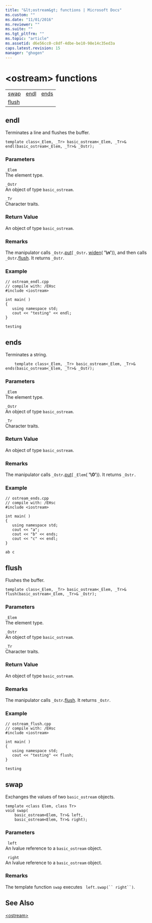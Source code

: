 ```yaml
---
title: "&lt;ostream&gt; functions | Microsoft Docs"
ms.custom: ""
ms.date: "11/01/2016"
ms.reviewer: ""
ms.suite: ""
ms.tgt_pltfrm: ""
ms.topic: "article"
ms.assetid: d6e56cc0-c8df-4dbe-be10-98e14c35ed3a
caps.latest.revision: 15
manager: "ghogen"
---
```

# &lt;ostream&gt; functions
||||  
|-|-|-|  
|[swap](#swap)|[endl](#endl)|[ends](#ends)|  
|[flush](#flush)|  
  
##  <a name="endl"></a>  endl  
 Terminates a line and flushes the buffer.  
  
```  
template class<_Elem, _Tr> basic_ostream<_Elem, _Tr>& endl(basic_ostream<_Elem, _Tr>& _Ostr);
```  
  
### Parameters  
 `_Elem`  
 The element type.  
  
 `_Ostr`  
 An object of type `basic_ostream`.  
  
 `_Tr`  
 Character traits.  
  
### Return Value  
 An object of type `basic_ostream`.  
  
### Remarks  
 The manipulator calls `_Ostr`**.**[put](../standard-library/basic-ostream-class.md#basic_ostream__put)( `_Ostr`**.** [widen](../standard-library/basic-ios-class.md#basic_ios__widen)( **'\n'**)), and then calls `_Ostr`**.**[flush](../standard-library/basic-ostream-class.md#basic_ostream__flush). It returns `_Ostr`.  
  
### Example  
  
```  
// ostream_endl.cpp  
// compile with: /EHsc  
#include <iostream>  
  
int main( )   
{  
   using namespace std;  
   cout << "testing" << endl;  
}  
```  
  
```Output  
testing  
```  
  
##  <a name="ends"></a>  ends  
 Terminates a string.  
  
```  
    template class<_Elem, _Tr> basic_ostream<_Elem, _Tr>& ends(basic_ostream<_Elem, _Tr>& _Ostr);
```  
  
### Parameters  
 `_Elem`  
 The element type.  
  
 `_Ostr`  
 An object of type `basic_ostream`.  
  
 `_Tr`  
 Character traits.  
  
### Return Value  
 An object of type `basic_ostream`.  
  
### Remarks  
 The manipulator calls `_Ostr`**.**[put](../standard-library/basic-ostream-class.md#basic_ostream__put)( `_Elem`( **'\0'**)). It returns `_Ostr.`  
  
### Example  
  
```  
// ostream_ends.cpp  
// compile with: /EHsc  
#include <iostream>  
  
int main( )   
{  
   using namespace std;  
   cout << "a";  
   cout << "b" << ends;  
   cout << "c" << endl;  
}  
```  
  
```Output  
ab c  
```  
  
##  <a name="flush"></a>  flush  
 Flushes the buffer.  
  
```  
template class<_Elem, _Tr> basic_ostream<_Elem, _Tr>& flush(basic_ostream<_Elem, _Tr>& _Ostr);
```  
  
### Parameters  
 `_Elem`  
 The element type.  
  
 `_Ostr`  
 An object of type `basic_ostream`.  
  
 `_Tr`  
 Character traits.  
  
### Return Value  
 An object of type `basic_ostream`.  
  
### Remarks  
 The manipulator calls `_Ostr`**.**[flush](../standard-library/basic-ostream-class.md#basic_ostream__flush). It returns `_Ostr`.  
  
### Example  
  
```  
// ostream_flush.cpp  
// compile with: /EHsc  
#include <iostream>  
  
int main( )   
{  
   using namespace std;  
   cout << "testing" << flush;  
}  
```  
  
```Output  
testing  
```  
  
##  <a name="swap"></a>  swap  
 Exchanges the values of two `basic_ostream` objects.  
  
```  
template <class Elem, class Tr>  
void swap(
    basic_ostream<Elem, Tr>& left,  
    basic_ostream<Elem, Tr>& right);
```  
  
### Parameters  
 ` left`  
 An lvalue reference to a `basic_ostream` object.  
  
 ` right`  
 An lvalue reference to a `basic_ostream` object.  
  
### Remarks  
 The template function `swap` executes ` left.swap(`` right``)`.  
  
## See Also  
 [\<ostream>](../standard-library/ostream.md)

